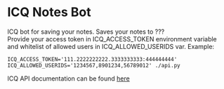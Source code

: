 # ICQ Notes Bot
ICQ bot for saving your notes. Saves your notes to ???  
Provide your access token in ICQ_ACCESS_TOKEN environment variable and whitelist of allowed users in ICQ_ALLOWED_USERIDS var. Example:  
```
ICQ_ACCESS_TOKEN='111.2222222222.3333333333:444444444' ICQ_ALLOWED_USERIDS='1234567,8901234,56789012' ./api.py
```

ICQ API documentation can be found [here](https://icq.com/botapi/#/messages/get_messages_sendText)  
